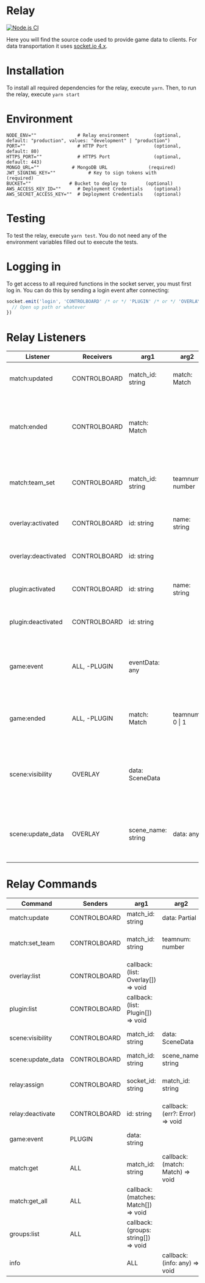 # Relay

[![Node.js CI](https://github.com/mn-rocket-league/relay-server/actions/workflows/node.js.yml/badge.svg?branch=main)](https://github.com/mn-rocket-league/relay-server/actions/workflows/node.js.yml)

Here you will find the source code used to provide game data to clients. For data transportation it uses [socket.io 4.x](https://socket.io/docs/v4/).

# Installation

To install all required dependencies for the relay, execute `yarn`. Then, to run the relay, execute `yarn start`

# Environment

```
NODE_ENV=""               # Relay environment         (optional, default: "production", values: "development" | "production")
PORT=""                   # HTTP Port                 (optional, default: 80)
HTTPS_PORT=""             # HTTPS Port                (optional, default: 443)
MONGO_URL=""            # MongoDB URL               (required)
JWT_SIGNING_KEY=""            # Key to sign tokens with                (required)
BUCKET=""              # Bucket to deploy to       (optional)
AWS_ACCESS_KEY_ID=""      # Deployment Credentials    (optional)
AWS_SECRET_ACCESS_KEY=""  # Deployment Credentials    (optional)
```

# Testing

To test the relay, execute `yarn test`. You do not need any of the environment variables filled out to execute the tests.

# Logging in

To get access to all required functions in the socket server, you must first log in. You can do this by sending a login event after connecting:

```typescript
socket.emit('login', 'CONTROLBOARD' /* or */ 'PLUGIN' /* or */ 'OVERLAY', (path: string) => {
  // Open up path or whatever
})
```

# Relay Listeners

|Listener|Receivers|arg1|arg2|arg3|Description|
|---------------------|--------------|--------------------|-----------------|---------------|---------------------------------------------------------------------------|
|match:updated|CONTROLBOARD|match_id: string|match: Match||Fires when the current match gets updated|
|match:ended|CONTROLBOARD|match: Match|||Fires when the current match (aka series) finishes. Same match room only|
|match:team_set|CONTROLBOARD|match_id: string|teamnum: number|match: Match|Fires when either the home team or away team gets set|
|overlay:activated|CONTROLBOARD|id: string|name: string|email: string|Fires when an overlay gets activated|
|overlay:deactivated|CONTROLBOARD|id: string|||Fires when an overlay gets deactivated|
|plugin:activated|CONTROLBOARD|id: string|name: string|email: string|Fires when a plugin gets activated|
|plugin:deactivated|CONTROLBOARD|id: string|||Fires when a plugin gets deactivated|
|game:event|ALL, -PLUGIN|eventData: any|||Fires when a game event is received. Same match room only|
|game:ended|ALL, -PLUGIN|match: Match|teamnum: 0 \| 1||Fires when a game finishes. Same match room only|
|scene:visibility|OVERLAY|data: SceneData|||Fires when a scene's visibility gets changed. Same match room only|
|scene:update_data|OVERLAY|scene_name: string|data: any||Fires when scene data gets updated. Same match room only|

# Relay Commands
|Command|Senders|arg1|arg2|arg3|arg4|Description|
|--------------------|--------------|--------------------------------------|----------------------------------|---------------------------------|---------------------------------|----------------------------------------|
|match:update|CONTROLBOARD|match_id: string|data: Partial<Match>|||Updates the current match|
|match:set_team|CONTROLBOARD|match_id: string|teamnum: number|data: Partial<Team>|callback: (err?: Error) => void|Sets either the home team or away team|
|overlay:list|CONTROLBOARD|callback: (list: Overlay[]) => void||||Lists all connected overlays|
|plugin:list|CONTROLBOARD|callback: (list: Plugin[]) => void||||Lists all connected plugins|
|scene:visibility|CONTROLBOARD|match_id: string|data: SceneData|||Updates scene visibility|
|scene:update_data|CONTROLBOARD|match_id: string|scene_name: string|data: any||Updates scene data|
|relay:assign|CONTROLBOARD|socket_id: string|match_id: string|callback: (err?: Error) => void||Assigns a plugin/overlay to a match|
|relay:deactivate|CONTROLBOARD|id: string|callback: (err?: Error) => void|||Deactivates the specified client|
|game:event|PLUGIN|data: string||||Sends a game event for parsing|
|match:get|ALL|match_id: string|callback: (match: Match) => void|||Gets current match by ID|
|match:get_all|ALL|callback: (matches: Match[]) => void||||Gets all running matches|
|groups:list|ALL|callback: (groups: string[]) => void||||Gets all group names|
|info||ALL|callback: (info: any) => void|||Gets current relay information|